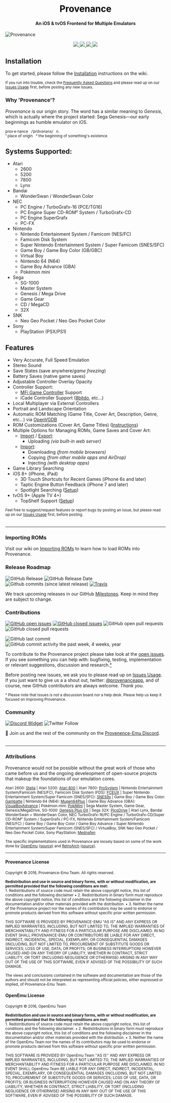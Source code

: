 <p align="center" style="text-align: center; align: center">
<h1 align="center"><a href="http://www.procenance-emu.com" style="color:black;text-decoration:none;">Provenance</a></h1>
<h4 align="center" style="text-align: center; align: center">An iOS & tvOS Frontend for Multiple Emulators</h4>
</p>

![Provenance](https://provenance-emu.com/github-files/wiki-images/wiki_splash.jpg?_t=1527916938)

<div style="align:center" align="center">
<a href="https://github.com/provenance-emu/Provenance/network">
  <img src="https://img.shields.io/github/forks/provenance-emu/Provenance.svg?style=flat-square"/>
</a>
<a href="https://github.com/provenance-emu/Provenance/stargazers">
<img src="https://img.shields.io/github/stars/provenance-emu/Provenance.svg?style=flat-square"/>
</a>
<a href="https://github.com/Provenance-Emu/Provenance/graphs/contributors">
  <img src="https://img.shields.io/github/contributors/provenance-emu/Provenance.svg?style=flat-square"/>
</a>
<img src="https://img.shields.io/github/languages/count/provenance-emu/provenance.svg?style=flat-square"/>
</div>



## Installation

To get started, please follow the [Installation](https://github.com/Provenance-Emu/Provenance/wiki) instructions on the wiki.

<sup>If you run into trouble, check the [Frequently Asked Questions](https://github.com/Provenance-Emu/Provenance/wiki/Frequently-Asked-Questions) and please read up on our [Issues Usage](https://github.com/Provenance-Emu/Provenance/wiki/Issues-Usage) first, before posting any new issues.</sup>


### Why 'Provenance'?

_Provenance_ is our origin story. The word has a similar meaning to _Genesis_, which is actually where the project started: Sega Genesis—our early beginnings as humble emulator on iOS.

<sup> prov·e·nance &nbsp; _/ˈprävənəns/_ &nbsp; n. </sup><br>
<sup> ¹ place of origin &nbsp; ² the beginning of something's existence </sup>

## Systems Supported:

- Atari
  - 2600
  - 5200
  - 7800
  - Lynx
- Bandai
  - WonderSwan / WonderSwan Color
- NEC
  - PC Engine / TurboGrafx-16 (PCE/TG16)
  - PC Engine Super CD-ROM² System / TurboGrafx-CD
  - PC Engine SuperGrafx
  - PC-FX
- Nintendo 
  - Nintendo Entertainment System / Famicom (NES/FC)
  - Famicom Disk System
  - Super Nintendo Entertainment System / Super Famicom (SNES/SFC)
  - Game Boy / Game Boy Color (GB/GBC)
  - Virtual Boy
  - Nintendo 64 (N64)
  - Game Boy Advance (GBA)
  - Pokémon mini
- Sega
  - SG-1000
  - Master System
  - Genesis / Mega Drive
  - Game Gear
  - CD / MegaCD
  - 32X
- SNK
  - Neo Geo Pocket / Neo Geo Pocket Color
- Sony
  - PlayStation (PSX/PS1)
  

## Features

- Very Accurate, Full Speed Emulation
- Stereo Sound
- Save States (save anywhere/_game freezing_)
- Battery Saves (native game saves)
- Adjustable Controller Overlay Opacity
- Controller Support:
  - [MFi Game Controller](https://mfigames.com/compare-mfi-controllers/) Support
  - iCade Controller Support ([8bitdo](http://www.8bitdo.com/), etc…)
- Local Multiplayer via External Controllers
- Portrait and Landscape Orientation
- Automatic ROM Matching (Game Title, Cover Art, Description, Genre, etc…) via [OpenVGDB](https://github.com/OpenVGDB/OpenVGDB)
- ROM Customizations (Cover Art, Game Titles) ([Instructions](https://github.com/Provenance-Emu/Provenance/wiki/Customizing-ROMs))
- Multiple Options for Managing ROMs, Game Saves and Cover Art:
  - [Import](https://github.com/Provenance-Emu/Provenance/wiki/Importing-ROMs) / [Export](https://github.com/Provenance-Emu/Provenance/wiki/Restoring-Files):
    - Uploading _(via built-in web server)_
  - [Import](https://github.com/Provenance-Emu/Provenance/wiki/Importing-ROMs):
    - Downloading _(from mobile browsers)_
    - Copying _(from other mobile apps and AirDrop)_
    - Injecting _(with desktop apps)_
- Game Library Searching
- iOS 8+ (iPhone, iPad)
  - 3D Touch Shortcuts for Recent Games (iPhone 6s and later)
  - Taptic Engine Button Feedback (iPhone 7 and later)
  - Spotlight Searching ([Setup](https://github.com/Provenance-Emu/Provenance/wiki/Installing-Provenance#advanced-features-full))
- tvOS 9+ (Apple TV 4+)
  - TopShelf Support ([Setup](https://github.com/Provenance-Emu/Provenance/wiki/Installing-Provenance#advanced-features-full))

<sub>Feel free to suggest/request features or report bugs by posting an issue, but please read up on our [Issues Usage](https://github.com/Provenance-Emu/Provenance/wiki/Issues-Usage) first, before posting.</sub><br><br>

----

### Importing ROMs
Visit our wiki on [Importing ROMs](https://github.com/Provenance-Emu/Provenance/wiki/Importing-ROMs) to learn how to load ROMs into Provenance.


### Release Roadmap
![GitHub Release](https://img.shields.io/github/release/provenance-emu/provenance.svg?style=flat-square) 
![GitHub Release Date](https://img.shields.io/github/release-date/provenance-emu/provenance.svg?style=flat-square)
![Github commits (since latest release)](https://img.shields.io/github/commits-since/provenance-emu/provenance/latest.svg?style=flat-square) 
[![Travis](https://img.shields.io/travis/provenance-emu/provenance.svg?style=flat-square)](https://travis-ci.org/Provenance-Emu/Provenance)

We track upcoming releases in our GitHub [Milestones](https://github.com/Provenance-Emu/Provenance/milestones?direction=asc&sort=title&state=open). Keep in mind they are subject to change.


### <a id="contributions-footnote"></a>Contributions
[![GitHub open issues](https://img.shields.io/github/issues-raw/provenance-emu/Provenance.svg?style=flat-square)](https://github.com/provenance-emu/Provenance/issues)
[![GitHub closed issues](https://img.shields.io/github/issues-closed-raw/provenance-emu/Provenance.svg?style=flat-square)](https://github.com/provenance-emu/Provenance/issues)
![GitHub open pull requests](https://img.shields.io/github/issues-pr-raw/provenance-emu/provenance.svg?style=flat-square)
![GitHub closed pull requests](https://img.shields.io/github/issues-pr-closed-raw/provenance-emu/provenance.svg?style=flat-square)

![GitHub last commit](https://img.shields.io/github/last-commit/provenance-emu/provenance.svg?style=flat-square)
![GitHub commit activity the past week, 4 weeks, year](https://img.shields.io/github/commit-activity/y/provenance-emu/provenance.svg?style=flat-square)

To contribute to the Provenance project please take look at the [open issues](https://github.com/Provenance-Emu/Provenance/issues). If you see something you can help with: bugfixing, testing, implementation or relevant suggestions, discussion and research.[°](#contributions-footnote)

Before posting new issues, we ask you to please read up on [Issues Usage](https://github.com/Provenance-Emu/Provenance/wiki/Issues-Usage). If you just want to give us a a shout out,  twitter: [@provenanceapp](https://twitter.com/provenanceapp), and of course, new GitHub contributors are always welcome. _Thank you._

<sup>° Please note that Issues _is not_ a discussion board _nor_ a help desk. Please help us keep it focused on improving Provenance. </sup><br> 

### Community
[![Discord Widget](https://img.shields.io/discord/421819941835243520.svg?style=flat-square)](https://discord.gg/4TK7PU5)
![Twitter Follow](https://img.shields.io/twitter/follow/provenanceapp.svg?style=social&logo=twitter&label=Follow)

💬 Join us and the rest of the community on the [Provenence-Emu Discord](https://discord.gg/4TK7PU5).<br><br>

----

### Attributions

Provenance would not be possible without the great work of those who came before us and the ongoing develeopment of open-source projects that makeup the foundations of our emulation cores.

<sub>Atari 2600: [Stella](http://stella.sourceforge.net/) | Atari 5200: [Atari 800](http://atari800.sourceforge.net) | Atari 7800: [ProSystem](http://gstanton.github.io/ProSystem1_3/) | Nintendo Entertainment System/Famicom (NES/FC), Famicom Disk System (FDS): [FCEUX](http://www.fceux.com/web/home.html) | Super Nintendo Entertainment System/Super Famicom (SNES/SFC): [SNES9x](http://www.snes9x.com) | Game Boy / Game Boy Color: [Gambatte](http://gambatte.sourceforge.net/) | Nintendo 64 (N64): [Mupen64Plus](https://github.com/mupen64plus) | Game Boy Advance (GBA): [VisualBoyAdvance](http://sourceforge.net/projects/vba/) | Pokémon mini: [PokiMini](https://sourceforge.net/projects/pokemini/) | Sega Master System, Game Gear, Genesis/MegaDrive, SG-1000: [Genesis Plus GX](https://bitbucket.org/eke/genesis-plus-gx/) | Sega 32X: [PicoDrive](https://github.com/notaz/picodrive) | Atari Lynx, Bandai WonderSwan + WonderSwan Color, NEC TurboGrafx-16/PC Engine / TurboGrafx-CD/Super CD-ROM² System / SuperGrafx / PC-FX, Nintendo Entertainment System/Famicom (NES/FC) / Game Boy / Game Boy Color / Game Boy Advance / Super Nintendo Entertainment System/Super Famicom (SNES/SFC) / VirtualBoy, SNK Neo Geo Pocket / Neo Geo Pocket Color, Sony PlayStation: [Mednafen](https://mednafen.github.io)</sub><br>

<sub>The specific implementations used in Provenance are loosely based on some of the work done by [OpenEmu](http://openemu.org) [(source)](http://github.com/OpenEmu) and [RetroArch](http://www.libretro.com) [(source)](https://github.com/libretro/RetroArch).</sub>

----

#### Provenance License

<sub>Copyright © 2016, Provenance-Emu Team. All rights reserved.</sub><br>

<sub>**Redistribution and use in source and binary forms, with or without modification, are
permitted provided that the following conditions are met:**<br> 1. Redistributions of source code must retain the above copyright notice, this list of conditions and the following disclaimer • 2. Redistributions in binary form must reproduce the above copyright notice, this list of conditions and the following disclaimer in the documentation and/or other materials provided with the distribution. • 3. Neither the name of the Provenance project nor the names of its contributors may be used to endorse or promote products derived from this software without specific prior written permission.</sub><br>

<sub>THIS SOFTWARE IS PROVIDED BY PROVENANCE-EMU "AS IS" AND ANY EXPRESS OR IMPLIED WARRANTIES, INCLUDING, BUT NOT LIMITED TO, THE IMPLIED WARRANTIES OF MERCHANTABILITY AND FITNESS FOR A PARTICULAR PURPOSE ARE DISCLAIMED. IN NO EVENT SHALL PROVENANCE-EMU OR CONTRIBUTORS BE LIABLE FOR ANY DIRECT, INDIRECT, INCIDENTAL, SPECIAL, EXEMPLARY, OR CONSEQUENTIAL DAMAGES (INCLUDING, BUT NOT LIMITED TO, PROCUREMENT OF SUBSTITUTE GOODS OR SERVICES; LOSS OF USE, DATA, OR PROFITS; OR BUSINESS INTERRUPTION) HOWEVER CAUSED AND ON ANY THEORY OF LIABILITY, WHETHER IN CONTRACT, STRICT LIABILITY, OR TORT (INCLUDING
NEGLIGENCE OR OTHERWISE) ARISING IN ANY WAY OUT OF THE USE OF THIS SOFTWARE, EVEN IF ADVISED OF THE POSSIBILITY OF SUCH DAMAGE. </sub><br>

<sub> The views and conclusions contained in the software and documentation are those of the authors and should not be interpreted as representing official policies, either expressed or implied, of Provenance-Emu Team.</sub>


#### OpenEmu License

<sub>Copyright © 2016, OpenEmu Team</sub><br>

<sub>**Redistribution and use in source and binary forms, with or without modification, are permitted provided that the following conditions are met:**<br> 1. Redistributions of source code must retain the above copyright notice, this list of conditions and the following disclaimer. • 2. Redistributions in binary form must reproduce the above copyright notice, this list of conditions and the following disclaimer in the documentation and/or other materials provided with the distribution. • 3. Neither the name of the OpenEmu Team nor the names of its contributors may be used to endorse or promote products derived from this software without specific prior written permission.</sub><br>

<sub>THIS SOFTWARE IS PROVIDED BY OpenEmu Team ''AS IS'' AND ANY EXPRESS OR IMPLIED WARRANTIES, INCLUDING, BUT NOT LIMITED TO, THE IMPLIED WARRANTIES OF MERCHANTABILITY AND FITNESS FOR A PARTICULAR PURPOSE ARE DISCLAIMED. IN NO EVENT SHALL OpenEmu Team BE LIABLE FOR ANY DIRECT, INDIRECT, INCIDENTAL, SPECIAL, EXEMPLARY, OR CONSEQUENTIAL DAMAGES (INCLUDING, BUT NOT LIMITED TO, PROCUREMENT OF SUBSTITUTE GOODS OR SERVICES; LOSS OF USE, DATA, OR PROFITS; OR BUSINESS INTERRUPTION) HOWEVER CAUSED AND
ON ANY THEORY OF LIABILITY, WHETHER IN CONTRACT, STRICT LIABILITY, OR TORT (INCLUDING NEGLIGENCE OR OTHERWISE) ARISING IN ANY WAY OUT OF THE USE OF THIS SOFTWARE, EVEN IF ADVISED OF THE POSSIBILITY OF SUCH DAMAGE.</sub><br>
